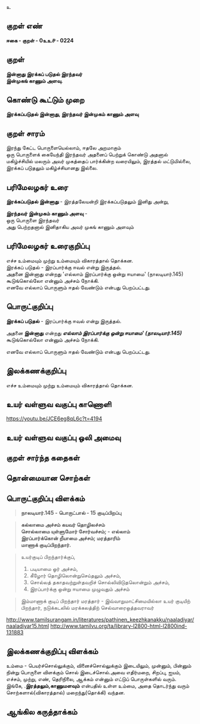 உ

## குறள் எண் 

**ஈகை - குறள் - 0உஉ௪ - 0224**  

## குறள் 

**இன்னாது இரக்கப் படுதல் இரந்தவர்  
இன்முகங் காணும் அளவு.** 

## கொண்டு கூட்டும் முறை

**இரக்கப்படுதல் இன்னாது, இரந்தவர் இன்முகம் காணும் அளவு**

## குறள் சாரம் 

இரந்து கேட்ட பொருளையெல்லாம், ஈதலே அறமாகும்   
ஒரு பொருளைக் கையேந்தி இரந்தவர் அதனைப் பெற்றுக் கொண்டு அதனால் மகிழ்ச்சியில் மலரும் அவர் முகத்தைப் பார்க்கின்ற வரையிலும், இரத்தல் மட்டுமில்லை, இரக்கப் படுதலும் மகிழ்ச்சியானது இல்லை.

## பரிமேலழகர் உரை

**இரக்கப்படுதல் இன்னாது** - இரத்தலேயன்றி இரக்கப்படுதலும் இனிது அன்று,  

**இரந்தவர் இன்முகம் காணும் அளவு** -  
ஒரு பொருளை இரந்தவர்  
அது பெற்றதனால் இனிதாகிய அவர் முகங் காணும் அளவும்   

## பரிமேலழகர் உரைகுறிப்பு   

எச்ச உம்மையும் முற்று உம்மையும் விகாரத்தால் தொக்கன.  
இரக்கப் படுதல் - இரப்பார்க்கு ஈவல் என்று இருத்தல்.  
அதனை இன்னாது என்றது 'எல்லாம் இரப்பார்க்கு ஒன்று ஈயாமை' (நாலடியார்.145) கூடுங்கொல்லோ என்னும் அச்சம் நோக்கி.  
எனவே எல்லாப் பொருளும் ஈதல் வேண்டும் என்பது பெறப்பட்டது.  

## பொருட்குறிப்பு 

**இரக்கப் படுதல்** - இரப்பார்க்கு ஈவல் என்று இருத்தல்.  

அதனை **இன்னாது** என்றது _**எல்லாம் இரப்பார்க்கு ஒன்று ஈயாமை' (நாலடியார்.145)**_ கூடுங்கொல்லோ என்னும் அச்சம் நோக்கி.  

எனவே எல்லாப் பொருளும் ஈதல் வேண்டும் என்பது பெறப்பட்டது.  

## இலக்கணக்குறிப்பு  

எச்ச உம்மையும் முற்று உம்மையும் விகாரத்தால் தொக்கன.   

## உயர் வள்ளுவ வகுப்பு காணொளி

https://youtu.be/JCE6eg8qL6c?t=4194

## உயர் வள்ளுவ வகுப்பு ஒலி அமைவு 

 
## குறள் சார்ந்த கதைகள் 


## தொன்மையான சொற்கள்


## பொருட்குறிப்பு விளக்கம்

>**நாலடியார்.145 - பொருட்பால்  - 15 குடிப்பிறப்பு**

>**கல்லாமை அச்சம் கயவர் தொழிலச்சம்  
>சொல்லாமை யுள்ளுமோர் சோர்வச்சம்; - எல்லாம்  
>இரப்பார்க்கொன் றீயாமை அச்சம்; மரத்தாரிம்  
>மாணாக் குடிப்பிறந்தார்.** 

>உயர்குடிப் பிறந்தார்க்குப்,  
>1.	படியாமை ஓர் அச்சம்,  
>2.	கீழோர் தொழிலொன்றுசெய்தலும் அச்சம்,  
>3.	சொல்லத் தகாதவற்றுள்தவறிச் சொல்லிவிடுதலொன்றும் அச்சம்,  
>4.	இரப்பார்க்கு ஒன்று ஈயாமை முழுவதும் அச்சம்  

>இம்மாணாக் குடிப் பிறந்தார் மரத்தார் - இவ்வாறுமாட்சிமையில்லா உயர் குடியிற் பிறந்தார், நடுக்கடலில் மரக்கலத்திற் செல்வாரைஒத்தவராவர்

http://www.tamilsurangam.in/literatures/pathinen_keezhkanakku/naaladiyar/naaladiyar15.html
http://www.tamilvu.org/ta/library-l2800-html-l2800ind-131883

## இலக்கணக்குறிப்பு விளக்கம்

உம்மை - பெயர்ச்சொல்லுக்கும், வினைச்சொல்லுக்கும் இடையிலும், முன்னும், பின்னும் நின்று பொருளை விளக்கும் சொல் இடைச்சொல்.அவை எதிர்மறை, சிறப்பு, ஐயம், எச்சம், முற்று, எண், தெரிநிலை, ஆக்கம் என்னும் எட்டுப் பொருள்களில் வரும்.    
இங்கே, .**இரத்தலும்,காணுமளவும்** என்பதில் உள்ள உம்மை, அதை தொடர்ந்து வரும் சொற்களால்(விகாரத்தால்) மறைந்து(தொக்கி) வந்தன. 

## ஆங்கில கருத்தாக்கம் 


